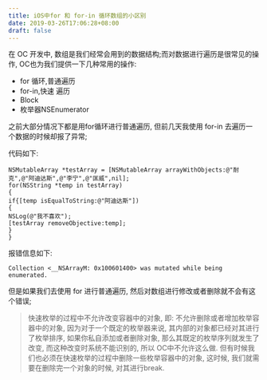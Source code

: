 ```yaml
---
title: iOS中for 和 for-in 循环数组的小区别
date: 2019-03-26T17:06:28+08:00 
draft: false
---
```


在 OC 开发中, 数组是我们经常会用到的数据结构;而对数据进行遍历是很常见的操作, OC也为我们提供一下几种常用的操作:

*   for 循环,普通遍历
*   for-in,快速 遍历
*   Block
*   枚举器NSEnumerator

之前大部分情况下都是用for循环进行普通遍历, 但前几天我使用 for-in 去遍历一个数据的时候却报了异常;

代码如下:

```
NSMutableArray *testArray = [NSMutableArray arrayWithObjects:@"耐克",@"阿迪达斯",@"李宁",@"匡威",nil];
for(NSString *temp in testArray)
{
if{[temp isEqualToString:@"阿迪达斯"])
{
NSLog(@"我不喜欢");
[testArray removeObjective:temp];
}
}
```

报错信息如下:

```
Collection <__NSArrayM: 0x100601400> was mutated while being enumerated.
```

但是如果我们去使用 for 进行普通遍历, 然后对数组进行修改或者删除就不会有这个错误;

> 快速枚举的过程中不允许改变容器中的对象, 即: 不允许删除或者增加枚举容器中的对象, 因为对于一个既定的枚举器来说, 其内部的对象都已经对其进行了枚举排序, 如果你私自添加或者删除对象, 那么其既定的枚举序列就发生了改变, 而这种改变时系统不能识别的, 所以 OC中不允许这么做. 但有时候我们也必须在快速枚举的过程中删除一些枚举容器中的对象, 这时候, 我们就需要在删除完一个对象的时候, 对其进行break.

